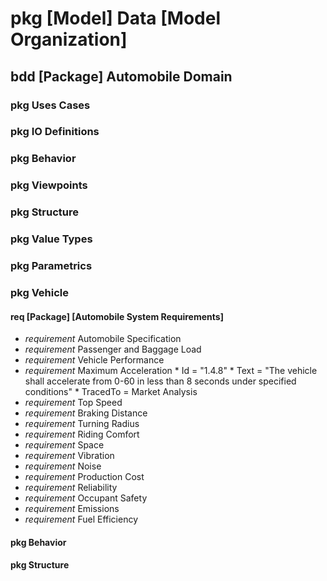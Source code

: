 # pkg [Model] Data [Model Organization]

## bdd [Package] Automobile Domain

### pkg Uses Cases

### pkg IO Definitions

### pkg Behavior

### pkg Viewpoints

### pkg Structure

### pkg Value Types

### pkg Parametrics

### pkg Vehicle

#### req [Package] [Automobile System Requirements]

 * _requirement_ Automobile Specification
  * _requirement_ Passenger and Baggage Load
  * _requirement_ Vehicle Performance
   * _requirement_ Maximum Acceleration
    * Id = "1.4.8"
    * Text = "The vehicle shall accelerate from 0-60 in less than 8 seconds under specified conditions"
    * TracedTo = Market Analysis
   * _requirement_ Top Speed
   * _requirement_ Braking Distance
   * _requirement_ Turning Radius
  * _requirement_ Riding Comfort
   * _requirement_ Space
   * _requirement_ Vibration
   * _requirement_ Noise
  * _requirement_ Production Cost
  * _requirement_ Reliability
  * _requirement_ Occupant Safety
  * _requirement_ Emissions
  * _requirement_ Fuel Efficiency

#### pkg Behavior ####

#### pkg Structure ####
